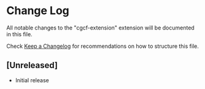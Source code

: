# Change Log

All notable changes to the "cgcf-extension" extension will be documented in this file.

Check [Keep a Changelog](http://keepachangelog.com/) for recommendations on how to structure this file.

## [Unreleased]

- Initial release